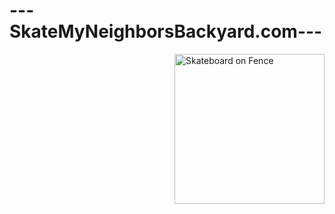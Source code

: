 # ---SkateMyNeighborsBackyard.com---
<a href="https://unsplash.com/s/photos/skateboard-fence?utm_source=unsplash&utm_medium=referral&utm_content=creditCopyText">
    <img src="https://images.unsplash.com/photo-1446452259634-1c479ec7ff5c?ixlib=rb-1.2.1&ixid=eyJhcHBfaWQiOjEyMDd9&auto=format&fit=crop&w=1395&q=80" alt="Skateboard on Fence" title="Skateboard" align="right" height="240" />
</a>
